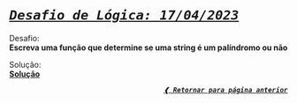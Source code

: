 [previous]: ../

# [**_`Desafio de Lógica: 17/04/2023`_**](#desafio-de-lógica-17042023)

Desafio: \
**Escreva uma função que determine se uma string é um palíndromo ou não**

Solução: \
[**Solução**](./solution.rb)

<div align="right">

[**_`❰ Retornar para página anterior`_**][previous]

</div>
